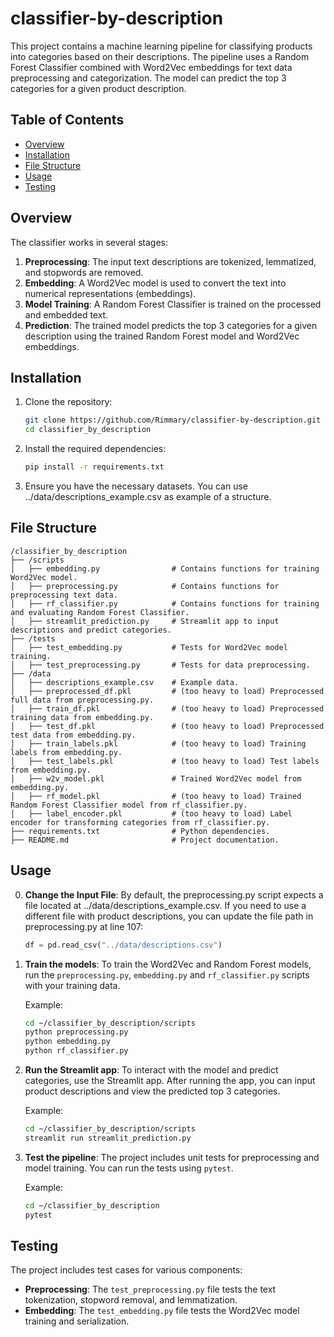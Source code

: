# classifier-by-description

This project contains a machine learning pipeline for classifying products into categories based on their descriptions. The pipeline uses a Random Forest Classifier combined with Word2Vec embeddings for text data preprocessing and categorization. The model can predict the top 3 categories for a given product description.

## Table of Contents

- [Overview](#overview)
- [Installation](#installation)
- [File Structure](#file-structure)
- [Usage](#usage)
- [Testing](#testing)

## Overview

The classifier works in several stages:

1. **Preprocessing**: The input text descriptions are tokenized, lemmatized, and stopwords are removed.
2. **Embedding**: A Word2Vec model is used to convert the text into numerical representations (embeddings).
3. **Model Training**: A Random Forest Classifier is trained on the processed and embedded text.
4. **Prediction**: The trained model predicts the top 3 categories for a given description using the trained Random Forest model and Word2Vec embeddings.

## Installation

1. Clone the repository:
   ```bash
   git clone https://github.com/Rimmary/classifier-by-description.git
   cd classifier_by_description
   ```

2. Install the required dependencies:
   ```bash
   pip install -r requirements.txt
   ```

3. Ensure you have the necessary datasets. You can use ../data/descriptions_example.csv as example of a structure.

## File Structure

```
/classifier_by_description
├── /scripts
│   ├── embedding.py                # Contains functions for training Word2Vec model.
│   ├── preprocessing.py            # Contains functions for preprocessing text data.
│   ├── rf_classifier.py            # Contains functions for training and evaluating Random Forest Classifier.
│   ├── streamlit_prediction.py     # Streamlit app to input descriptions and predict categories.
├── /tests
│   ├── test_embedding.py           # Tests for Word2Vec model training.
│   ├── test_preprocessing.py       # Tests for data preprocessing.
├── /data
│   ├── descriptions_example.csv    # Example data.
│   ├── preprocessed_df.pkl         # (too heavy to load) Preprocessed full data from preprocessing.py.
│   ├── train_df.pkl                # (too heavy to load) Preprocessed training data from embedding.py.
│   ├── test_df.pkl                 # (too heavy to load) Preprocessed test data from embedding.py.
│   ├── train_labels.pkl            # (too heavy to load) Training labels from embedding.py.
│   ├── test_labels.pkl             # (too heavy to load) Test labels from embedding.py.
│   ├── w2v_model.pkl               # Trained Word2Vec model from embedding.py.
│   ├── rf_model.pkl                # (too heavy to load) Trained Random Forest Classifier model from rf_classifier.py.
│   ├── label_encoder.pkl           # (too heavy to load) Label encoder for transforming categories from rf_classifier.py.
├── requirements.txt                # Python dependencies.
├── README.md                       # Project documentation.
```

## Usage

0. **Change the Input File**:
    By default, the preprocessing.py script expects a file located at ../data/descriptions_example.csv. If you need to use a different file with product descriptions, you can update the file path in preprocessing.py at line 107:
    ```python
    df = pd.read_csv("../data/descriptions.csv")
    ```

1. **Train the models**:
   To train the Word2Vec and Random Forest models, run the `preprocessing.py`, `embedding.py` and `rf_classifier.py` scripts with your training data.

   Example:
   ```bash
   cd ~/classifier_by_description/scripts
   python preprocessing.py
   python embedding.py
   python rf_classifier.py
   ```

2. **Run the Streamlit app**:
   To interact with the model and predict categories, use the Streamlit app. After running the app, you can input product descriptions and view the predicted top 3 categories.

   Example:
   ```bash
   cd ~/classifier_by_description/scripts
   streamlit run streamlit_prediction.py
   ```

3. **Test the pipeline**:
   The project includes unit tests for preprocessing and model training. You can run the tests using `pytest`.

   Example:
   ```bash
   cd ~/classifier_by_description
   pytest
   ```

## Testing

The project includes test cases for various components:

- **Preprocessing**: The `test_preprocessing.py` file tests the text tokenization, stopword removal, and lemmatization.
- **Embedding**: The `test_embedding.py` file tests the Word2Vec model training and serialization.